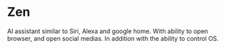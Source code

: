 # Zen
AI assistant similar to Siri, Alexa and google home. With ability to open browser, and open social medias. In addition with the ability to control OS.
